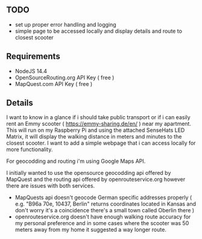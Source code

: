 ## TODO

- set up proper error handling and logging
- simple page to be accessed locally and display details and route to closest scooter

## Requirements

- NodeJS 14.4
- OpenSourceRouting.org API Key ( free )
- MapQuest.com API Key ( free )

## Details

I want to know in a glance if i should take public transport or if i can easily rent an Emmy scooter ( https://emmy-sharing.de/en/ ) near my apartment.
This will run on my Raspberry Pi and using the attached SenseHats LED Matrix, it will display the walking distance in meters and minutes to the closest scooter.
I want to add a simple webpage that i can access locally for more functionality.

For geocodding and routing i'm using Google Maps API.

I initially wanted to use the opensource geocodding api offered by MapQuest and the routing api offered by openrouteservice.org however there are issues with both services.

- MapQuests api doesn't geocode German specific addresses properly ( e.g. "B96a 70e, 10437, Berlin" returns coordinates located in Kansas and don't worry it's a coincidence there's a small town called Oberlin there )
- openrouteservice.org doesn't have enough walking route accuracy for my personal preference and in some cases where the scooter was 50 meters away from my home it suggested a way longer route.
